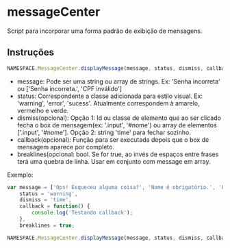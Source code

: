 messageCenter
=============

Script para incorporar uma forma padrão de exibição de mensagens.


Instruções
----------

```javascript
NAMESPACE.MessageCenter.displayMessage(message, status, dismiss, callback, breaklines);
```
- message: Pode ser uma string ou array de strings. Ex: 'Senha incorreta' ou ['Senha incorreta.', 'CPF inválido']
- status: Correspondente a classe adicionada para estilo visual. Ex: 'warning', 'error', 'sucess'. Atualmente correspondem à amarelo, vermelho e verde.
- dismiss(opcional): Opção 1: Id ou classe de elemento que ao ser clicado fecha o box de mensagem(ex: '.input', '#nome') ou array de elementos ['.input', '#nome']. Opção 2: string 'time' para fechar sozinho.
- callback(opcional): Função para ser executada depois que o box de mensagem aparece por completo.
- breaklines(opcional: bool. Se for true, ao invés de espaços entre frases terá uma quebra de linha. Usar em conjunto com message em array.

Exemplo:

```javascript
var message = ['Ops! Esqueceu alguma coisa?', 'Nome é obrigatório.', 'Por favor digite uma mensagem'],
	status = 'warning',
	dismiss = 'time',
	callback = function() {
		console.log('Testando callback');
	},
	breaklines = true;

NAMESPACE.MessageCenter.displayMessage(message, status, dismiss, callback, breaklines);
```